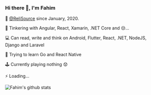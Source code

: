 ### Hi there 👋, I'm Fahim

💼 [@ReliSource](http://www.relisource.com/) since January, 2020.

🔭 Tinkering with Angular, React, Xamarin, .NET Core and 😒...

💻 Can read, write and think on Android, Flutter, React, .NET, NodeJS, Django and Laravel

🌱 Trying to learn Go and React Native

🕹 Currently playing nothing 😟

⚡ Loading...

![Fahim's github stats](https://github-readme-stats.vercel.app/api?username=fahimshahrierrasel&show_icons=true)
